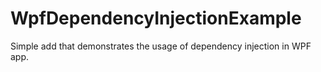 # WpfDependencyInjectionExample

Simple add that demonstrates the usage of dependency injection in WPF app.
